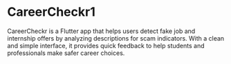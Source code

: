 # CareerCheckr1
CareerCheckr is a Flutter app that helps users detect fake job and internship offers by analyzing descriptions for scam indicators. With a clean and simple interface, it provides quick feedback to help students and professionals make safer career choices.

